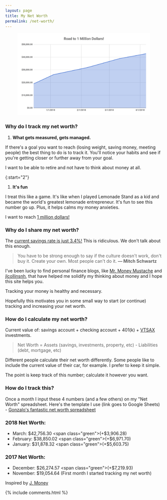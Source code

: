 ```yaml
---
layout: page
title: My Net Worth
permalink: /net-worth/
---
```


<figure>
    <img src="/images/net-worth-4-17.png" alt="Sammy and me in Boston">
</figure>

### Why do I track my net worth?
1. **What gets measured, gets managed.**  

If there's a goal you want to reach (losing weight, saving money, meeting people) the best thing to do is to track it. You'll notice your habits and see if you're getting closer or further away from your goal.  

I want to be able to retire and not have to think about money at all.


{:start="2"}
1. **It's fun**

I treat this like a game. It's like when I played Lemonade Stand as a kid and became the world's greatest lemonade entrepreneur. It's fun to see this number go up. Plus, it helps calms my money anxieties.

I want to reach [1 million dollars!](https://youtu.be/l91ISfcuzDw)

### Why do I share my net worth?
The [current savings rate is just 3.4%!](https://fred.stlouisfed.org/series/PSAVERT) This is ridiculous. We don't talk about this enough.  

> You have to be strong enough to say if the culture doesn't work, don't buy it. Create your own. Most people can't do it. **–– Mitch Schwartz**  

I've been lucky to find personal finance blogs, like [Mr. Money Mustache](http://www.mrmoneymustache.com) and [jlcollinsnh](http://jlcollinsnh.com/), that have helped me solidify my thinking about money and I hope this site helps you.

Tracking your money is healthy and necessary.  

Hopefully this motivates you in some small way to start (or continue) tracking and increasing your net worth.

### How do I calculate my net worth?
Current value of: savings account + checking account + 401(k) + [VTSAX](https://personal.vanguard.com/us/funds/snapshot?FundId=0585&FundIntExt=INT&funds_disable_redirect=true) investments.

> Net Worth = Assets (savings, investments, property, etc) - Liabilities (debt, mortgage, etc)  

Different people calculate their net worth differently. Some people like to include the current value of their car, for example. I prefer to keep it simple.

The point is keep track of this number; calculate it however you want.

### How do I track this?
Once a month I input these 4 numbers (and a few others) on my "Net Worth" spreadsheet. Here's the template I use (link goes to Google Sheets) - [Gonzalo's fantastic net worth spreadsheet](https://docs.google.com/spreadsheets/d/1jkFRzfWAM7APFpkDXb_yKSZyCHRB11g7xA3gI-zINfI/edit?usp=sharing)

### 2018 Net Worth:
* March: $42,756.30 <span class="green">(+$3,906.28)</span>
* February: $38,850.02 <span class="green">(+$6,971.70)</span>
* January: $31,878.32 <span class="green">(+$5,603.75)</span>

### 2017 Net Worth:
* December: $26,274.57 <span class="green">(+$7,219.93)</span>
* November: $19,054.64 (First month I started tracking my net worth)

Inspired by [J. Money](http://www.budgetsaresexy.com/net-worth/)

{% include comments.html %}
